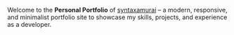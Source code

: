 Welcome to the **Personal Portfolio** of [syntaxamurai](https://github.com/syntaxamurai) – a modern, responsive, and minimalist portfolio site to showcase my skills, projects, and experience as a developer.
